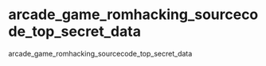 # arcade_game_romhacking_sourcecode_top_secret_data
arcade_game_romhacking_sourcecode_top_secret_data
